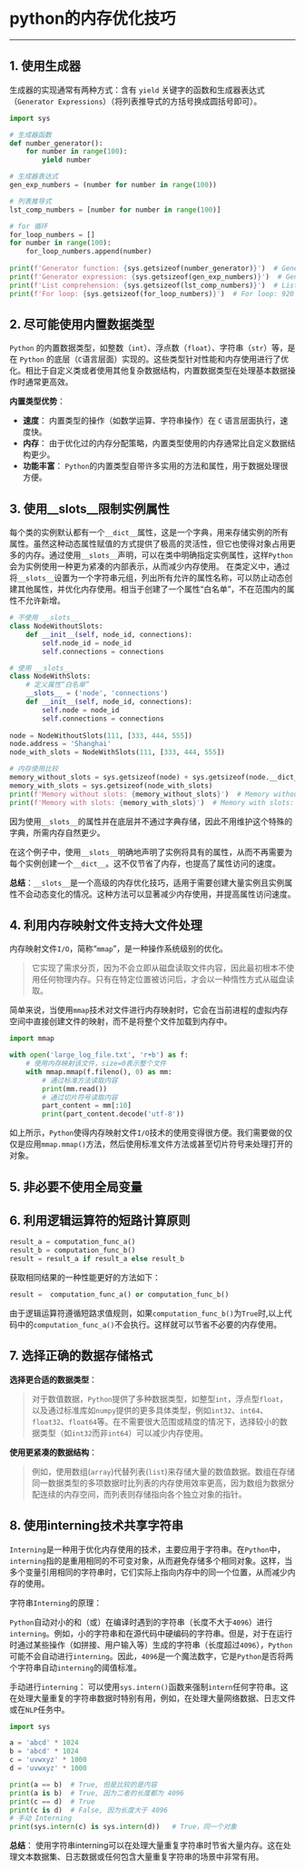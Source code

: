 # python的内存优化技巧

----

## 1. 使用生成器
生成器的实现通常有两种方式：含有 `yield` 关键字的函数和生成器表达式（`Generator Expressions`）（将列表推导式的方括号换成圆括号即可）。
```py
import sys

# 生成器函数
def number_generator():
    for number in range(100):
        yield number

# 生成器表达式
gen_exp_numbers = (number for number in range(100))

# 列表推导式
lst_comp_numbers = [number for number in range(100)]

# for 循环
for_loop_numbers = []
for number in range(100):
    for_loop_numbers.append(number)
    
print(f'Generator function: {sys.getsizeof(number_generator)}')  # Generator function: 152
print(f'Generator expression: {sys.getsizeof(gen_exp_numbers)}')  # Generator expression: 200
print(f'List comprehension: {sys.getsizeof(lst_comp_numbers)}')  # List comprehension: 920
print(f'For loop: {sys.getsizeof(for_loop_numbers)}')  # For loop: 920
```

## 2. 尽可能使用内置数据类型
`Python` 的内置数据类型，如整数（`int`）、浮点数（`float`）、字符串（`str`）等，是在 `Python` 的底层（`C`语言层面）实现的。这些类型针对性能和内存使用进行了优化。相比于自定义类或者使用其他复杂数据结构，内置数据类型在处理基本数据操作时通常更高效。

**内置类型优势**：
  * **速度**： 内置类型的操作（如数学运算、字符串操作）在 `C` 语言层面执行，速度快。
  * **内存**： 由于优化过的内存分配策略，内置类型使用的内存通常比自定义数据结构更少。
  * **功能丰富**： `Python`的内置类型自带许多实用的方法和属性，用于数据处理很方便。


## 3. 使用__slots__限制实例属性
每个类的实例默认都有一个`__dict__`属性，这是一个字典，用来存储实例的所有属性。虽然这种动态属性赋值的方式提供了极高的灵活性，但它也使得对象占用更多的内存。通过使用`__slots__`声明，可以在类中明确指定实例属性，这样`Python`会为实例使用一种更为紧凑的内部表示，从而减少内存使用。
在类定义中，通过将`__slots__`设置为一个字符串元组，列出所有允许的属性名称，可以防止动态创建其他属性，并优化内存使用。相当于创建了一个属性“白名单”，不在范围内的属性不允许新增。
```py
# 不使用 __slots__  
class NodeWithoutSlots:
    def __init__(self, node_id, connections):
        self.node_id = node_id
        self.connections = connections

# 使用 __slots__        
class NodeWithSlots:
    # 定义属性“白名单”
    __slots__ = ('node', 'connections')
    def __init__(self, node_id, connections):
        self.node = node_id
        self.connections = connections
        
node = NodeWithoutSlots(111, [333, 444, 555])
node.address = 'Shanghai'
node_with_slots = NodeWithSlots(111, [333, 444, 555])

# 内存使用比较
memory_without_slots = sys.getsizeof(node) + sys.getsizeof(node.__dict__)
memory_with_slots = sys.getsizeof(node_with_slots)
print(f'Memory without slots: {memory_without_slots}')  # Memory without slots: 352
print(f'Memory with slots: {memory_with_slots}')  # Memory with slots: 48
```
因为使用`__slots__`的属性并在底层并不通过字典存储，因此不用维护这个特殊的字典，所需内存自然更少。

在这个例子中，使用`__slots__`明确地声明了实例将具有的属性，从而不再需要为每个实例创建一个`__dict__`。这不仅节省了内存，也提高了属性访问的速度。

**总结**：`__slots__`是一个高级的内存优化技巧，适用于需要创建大量实例且实例属性不会动态变化的情况。这种方法可以显著减少内存使用，并提高属性访问速度。


## 4. 利用内存映射文件支持大文件处理
内存映射文件`I/O`，简称“`mmap`”，是一种操作系统级别的优化。

>它实现了需求分页，因为不会立即从磁盘读取文件内容，因此最初根本不使用任何物理内存。只有在特定位置被访问后，才会以一种惰性方式从磁盘读取。

简单来说，当使用`mmap`技术对文件进行内存映射时，它会在当前进程的虚拟内存空间中直接创建文件的映射，而不是将整个文件加载到内存中。

```py
import mmap

with open('large_log_file.txt', 'r+b') as f:
    # 使用内存映射该文件，size=0表示整个文件
    with mmap.mmap(f.fileno(), 0) as mm:
        # 通过标准方法读取内容
        print(mm.read())
        # 通过切片符号读取内容
        part_content = mm[:10]
        print(part_content.decode('utf-8'))
```
如上所示，`Python`使得内存映射文件`I/O`技术的使用变得很方便。我们需要做的仅仅是应用`mmap.mmap()`方法，然后使用标准文件方法或甚至切片符号来处理打开的对象。


## 5. 非必要不使用全局变量


## 6. 利用逻辑运算符的短路计算原则
```py
result_a = computation_func_a()
result_b = computation_func_b()
result = result_a if result_a else result_b
```
获取相同结果的一种性能更好的方法如下：
```py
result =  computation_func_a() or computation_func_b()
```
由于逻辑运算符遵循短路求值规则，如果`computation_func_b()`为`True`时,以上代码中的`computation_func_a()`不会执行。这样就可以节省不必要的内存使用。


## 7. 选择正确的数据存储格式
**选择更合适的数据类型**：
>对于数值数据，`Python`提供了多种数据类型，如整型`int`，浮点型`float`，以及通过标准库如`numpy`提供的更多具体类型，例如`int32`、`int64`、`float32`、`float64`等。在不需要很大范围或精度的情况下，选择较小的数据类型（如`int32`而非`int64`）可以减少内存使用。

**使用更紧凑的数据结构**：
>例如，使用数组(`array`)代替列表(`list`)来存储大量的数值数据。数组在存储同一数据类型的多项数据时比列表的内存使用效率更高，因为数组为数据分配连续的内存空间，而列表则存储指向各个独立对象的指针。


## 8. 使用interning技术共享字符串
`Interning`是一种用于优化内存使用的技术，主要应用于字符串。在`Python`中，`interning`指的是重用相同的不可变对象，从而避免存储多个相同对象。这样，当多个变量引用相同的字符串时，它们实际上指向内存中的同一个位置，从而减少内存的使用。

字符串`Interning`的原理：

`Python`自动对小的和（或）在编译时遇到的字符串（长度不大于`4096`）进行`interning`。例如，小的字符串和在源代码中硬编码的字符串。但是，对于在运行时通过某些操作（如拼接、用户输入等）生成的字符串（长度超过`4096`），`Python`可能不会自动进行`interning`。因此，`4096`是一个魔法数字，它是`Python`是否将两个字符串自动`interning`的阈值标准。

手动进行`interning`： 可以使用`sys.intern()`函数来强制`intern`任何字符串。这在处理大量重复的字符串数据时特别有用，例如，在处理大量网络数据、日志文件或在`NLP`任务中。

```py
import sys

a = 'abcd' * 1024
b = 'abcd' * 1024
c = 'uvwxyz' * 1000
d = 'uvwxyz' * 1000

print(a == b)  # True, 但是比较的是内容
print(a is b)  # True, 因为二者的长度都为 4096
print(c == d)  # True
print(c is d)  # False, 因为长度大于 4096
# 手动 Interning
print(sys.intern(c) is sys.intern(d))   # True，同一个对象
```
**总结**： 使用字符串interning可以在处理大量重复字符串时节省大量内存。这在处理文本数据集、日志数据或任何包含大量重复字符串的场景中非常有用。
